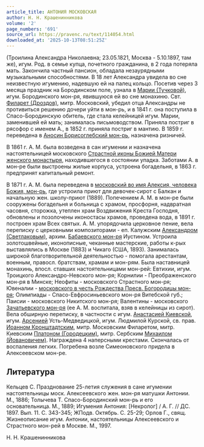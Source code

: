 ```yaml
---
article_title: АНТОНИЯ МОСКОВСКАЯ
author: Н. Н. Крашенинникова
volume: '2'
page_numbers: '691'
source_url: https://pravenc.ru/text/114054.html
downloaded_at: '2025-10-13T08:51:25Z'
---
```


(Троилина Александра Николаевна; 23.05.1821, Москва - 5.10.1897, там же), игум. Род. в семье купца, почетного гражданина, в 2 года потеряла мать. Закончила частный пансион, обладала незаурядными музыкальными способностями. В 18 лет Александра увидела во сне неизвестную игумению, надевшую ей на палец кольцо. Посетив через 3 месяца праздник на Бородинском поле, узнала в [Марии (Тучковой)](<https://pravenc.ru/text/Марии (Тучковой).html>), игум. Бородинского мон-ря, явившуюся ей во сне монахиню. Свт. [Филарет (Дроздов)](<https://pravenc.ru/text/Филарет (Дроздов).html>), митр. Московский, убедил отца Александры не противиться решению дочери уйти в мон-рь, и в 1841 г. она поступила в Спасо-Бородинскую обитель, где стала келейницей игум. Марии, заменившей ей мать; занималась письмоводством. Приняла постриг в рясофор с именем А., в 1852 г. приняла постриг в мантию. В 1859 г. переведена в [Аносин Борисоглебский мон-рь](<https://pravenc.ru/text/АНОСИН БОРИСОГЛЕБСКИЙ ЖЕНСКИЙ МОНАСТЫРЬ.html>), назначена ризничей.

В 1861 г. А. М. была возведена в сан игумении и назначена настоятельницей московского [Страстной иконы Божией Матери женского монастыря](<https://pravenc.ru/text/Страстной иконы Божией Матери женского монастыря.html>), находившегося в состоянии упадка. Заботами А. в мон-ре были выстроены жилые корпуса, устроена богадельня, в 1863 г. предпринят капитальный ремонт.

В 1871 г. А. М. была переведена в [московский во имя Алексия, человека Божия, мон-рь](<https://pravenc.ru/text/московский во имя Алексия  человека Божия  мон-рь.html>), где устроила приют для девочек-сирот с Балкан и начальную жен. школу-приют (1889). Попечением А. М. в мон-ре были сооружены богадельня и больница с храмом, просфорня, надвратная часовня, сторожка, утеплен храм Воздвижения Креста Господня, обновлены и позолочены иконостасы храмов, проведена вода, в 1891 г. построен храм Всех святых. А. М. упорядочила церковное пение, вела переписку с церковными композиторами - еп. Калужским [Александром (Светлаковым)](https://pravenc.ru/text/Александр.html), архим. [Бабаевского мон-ря](<https://pravenc.ru/text/БАБАЕВСКИЙ ВО ИМЯ СВЯТИТЕЛЯ НИКОЛАЯ ЧУДОТВОРЦА МУЖСКОЙ МОНАСТЫРЬ.html>) Иустином. Устроила золотошвейные, иконописные, чеканные мастерские, работы к-рых выставлялись в Москве (1883) и Чикаго (США, 1893). Занималась широкой благотворительной деятельностью - помогала арестантам, военным, правосл. братствам, храмам и мон-рям. Была наставницей монахинь, впосл. ставших настоятельницами мон-рей: Евтихии, игум. Троицкого Александро-Невского мон-ря; Корнилии - Преображенского мон-ря в Минске; Неофиты - московского Страстного мон-ря; Ювеналии - [московского в честь Рождества Пресв. Богородицы мон-ря](<https://pravenc.ru/text/МОСКОВСКИЙ В ЧЕСТЬ РОЖДЕСТВА ПРЕСВЯТОЙ БОГОРОДИЦЫ СТАВРОПИГИАЛЬНЫЙ ЖЕНСКИЙ МОНАСТЫРЬ.html>); Олимпиады - Спасо-Евфросиньевского мон-ря Витебской губ.; Паисии - московского Никитского мон-ря; Валентины - московского [Зачатьевского мон-ря](<https://pravenc.ru/text/Зачатьевского мон-ря.html>) (ее А. М. воспитала, взяв в келейницы из сирот). Вела обширную переписку, в частности с игум. [Анастасией Киевской](<https://pravenc.ru/text/Анастасией Киевской.html>), игум. [Арсенией](https://pravenc.ru/text/Арсения.html) Усть-Медведицкой, игум. Людмилой Курской, св. прав. [Иоанном Кронштадтским](<https://pravenc.ru/text/Иоанном Кронштадтским.html>), митр. Московским Филаретом, митр. Киевским [Платоном (Городецким)](<https://pravenc.ru/text/Платоном (Городецким).html>), митр. Сербским [Михаилом (Йовановичем)](<https://pravenc.ru/text/Михаилом (Йовановичем).html>). Награждена 4 наперсными крестами. Скончалась от воспаления легких. Погребена возле Симеоновского придела в Алексеевском мон-ре.

## Литература

Кельцев С. Празднование 25-летия служения в сане игумении настоятельницы моск. Алексеевского жен. мон-ря матушки Антонии. М., 1886; Толычева Т. Спасо-Бородинский мон-рь и его основательница. М., 1889; Игумения Антония: [Некролог] / А. Г. // ДС. 1897. Вып. 11. С. 343-345; ЖПодв. Октябрь. С. 25-29; Орлов Г., свящ. Жизнеописание игум. Антонии, настоятельницы Алексеевского и Страстного мон-рей в Москве. М., 1997.

Н. Н. Крашенинникова
